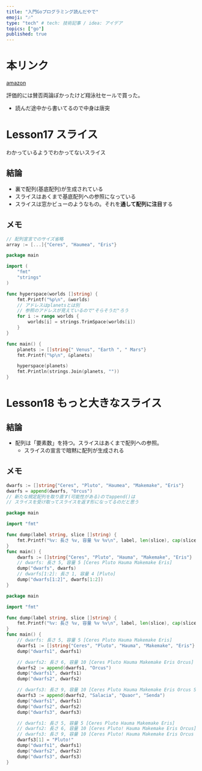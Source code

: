 ```yaml
---
title: "入門Goプログラミング読んだやで"
emoji: "🎶"
type: "tech" # tech: 技術記事 / idea: アイデア
topics: ["go"]
published: true
---
```


# 本リンク

[amazon](https://www.amazon.co.jp/%E5%85%A5%E9%96%80Go%E3%83%97%E3%83%AD%E3%82%B0%E3%83%A9%E3%83%9F%E3%83%B3%E3%82%B0-Nathan-Youngman-ebook/dp/B07Q23N697)

評価的には賛否両論ぽかったけど翔泳社セールで買った。

* 読んだ途中から書いてるので中身は唐突

# Lesson17 スライス

わかっているようでわかってないスライス

## 結論

* 裏で配列(基底配列)が生成されている
* スライスはあくまで基底配列への参照になっている
* スライスは窓かビューのようなもの。それを**通して配列に注目**する

## メモ

```go
// 配列宣言でのサイズ省略
array := [...]{"Ceres", "Haumea", "Eris"}
```

```go:list17-4_hyperspace.go
package main

import (
	"fmt"
	"strings"
)

func hyperspace(worlds []string) {
	fmt.Printf("%p\n", &worlds)
	// アドレスはplanetsとは別
	// 参照のアドレスが見えているので"そらそうだ"ろう
	for i := range worlds {
		worlds[i] = strings.TrimSpace(worlds[i])
	}
}

func main() {
	planets := []string{" Venus", "Earth ", " Mars"}
	fmt.Printf("%p\n", &planets)

	hyperspace(planets)
	fmt.Println(strings.Join(planets, ""))
}
```

# Lesson18 もっと大きなスライス

## 結論

* 配列は「要素数」を持つ。スライスはあくまで配列への参照。
   * スライスの宣言で暗黙に配列が生成される

## メモ

```go:list18-1_append.go
dwarfs := []string{"Ceres", "Pluto", "Haumea", "Makemake", "Eris"}
dwarfs = append(dwarfs, "Orcus")
// 新たな規定配列を取り直す(可能性がある)のでappend()は
// スライスを受け取ってスライスを返す形になってるのだと思う
```

```go:list18-2_slice-dump.go
package main

import "fmt"

func dump(label string, slice []string) {
	fmt.Printf("%v: 長さ %v, 容量 %v %v\n", label, len(slice), cap(slice), slice)
}
func main() {
	dwarfs := []string{"Ceres", "Pluto", "Hauma", "Makemake", "Eris"}
	// dwarfs: 長さ 5, 容量 5 [Ceres Pluto Hauma Makemake Eris]
	dump("dwarfs", dwarfs)
	// dwarfs[1:2]: 長さ 1, 容量 4 [Pluto]
	dump("dwarfs[1:2]", dwarfs[1:2])
}
```

```go:list18-3_slice-append.go
package main

import "fmt"

func dump(label string, slice []string) {
	fmt.Printf("%v: 長さ %v, 容量 %v %v\n", label, len(slice), cap(slice), slice)
}
func main() {
	// dwarfs: 長さ 5, 容量 5 [Ceres Pluto Hauma Makemake Eris]
	dwarfs1 := []string{"Ceres", "Pluto", "Hauma", "Makemake", "Eris"}
	dump("dwarfs1", dwarfs1)

	// dwarfs2: 長さ 6, 容量 10 [Ceres Pluto Hauma Makemake Eris Orcus]
	dwarfs2 := append(dwarfs1, "Orcus")
	dump("dwarfs1", dwarfs1)
	dump("dwarfs2", dwarfs2)

	// dwarfs3: 長さ 9, 容量 10 [Ceres Pluto Hauma Makemake Eris Orcus Salacia Quaor Senda]
	dwarfs3 := append(dwarfs2, "Salacia", "Quaor", "Senda")
	dump("dwarfs1", dwarfs1)
	dump("dwarfs2", dwarfs2)
	dump("dwarfs3", dwarfs3)

	// dwarfs1: 長さ 5, 容量 5 [Ceres Pluto Hauma Makemake Eris]
	// dwarfs2: 長さ 6, 容量 10 [Ceres Pluto! Hauma Makemake Eris Orcus]
	// dwarfs3: 長さ 9, 容量 10 [Ceres Pluto! Hauma Makemake Eris Orcus Salacia Quaor Senda]
	dwarfs3[1] = "Pluto!"
	dump("dwarfs1", dwarfs1)
	dump("dwarfs2", dwarfs2)
	dump("dwarfs3", dwarfs3)
}
```
